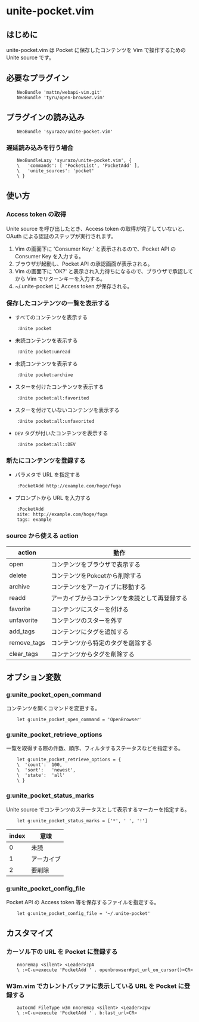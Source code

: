 # unite-pocket.vim

## はじめに

unite-pocket.vim は Pocket に保存したコンテンツを Vim で操作するための Unite source です。

## 必要なプラグイン

```
    NeoBundle 'mattn/webapi-vim.git'
    NeoBundle 'tyru/open-browser.vim'
```

## プラグインの読み込み

```
    NeoBundle 'syurazo/unite-pocket.vim'
```

### 遅延読み込みを行う場合

```
    NeoBundleLazy 'syurazo/unite-pocket.vim', {
    \   'commands': [ 'PocketList', 'PocketAdd' ],
    \   'unite_sources': 'pocket'
    \ }
```

## 使い方

### Access token の取得

 Unite source を呼び出したとき、Access token の取得が完了していないと、OAuth による認証のステップが実行されます。

 1. Vim の画面下に 'Consumer Key:' と表示されるので、Pocket API の Consumer Key を入力する。
 1. ブラウザが起動し、Pocket API の承認画面が表示される。
 1. Vim の画面下に 'OK?' と表示され入力待ちになるので、ブラウザで承認してから Vim でリターンキーを入力する。
 1. ~/.unite-pocket に Access token が保存される。

### 保存したコンテンツの一覧を表示する

 * すべてのコンテンツを表示する

```
    :Unite pocket
```

 * 未読コンテンツを表示する

```
    :Unite pocket:unread
```

 * 未読コンテンツを表示する

```
    :Unite pocket:archive
```

 * スターを付けたコンテンツを表示する

```
    :Unite pocket:all:favorited
```

 * スターを付けていないコンテンツを表示する

```
    :Unite pocket:all:unfavorited
```

 * `DEV` タグが付いたコンテンツを表示する

```
    :Unite pocket:all::DEV
```

### 新たにコンテンツを登録する

 * パラメタで URL を指定する

```
    :PocketAdd http://example.com/hoge/fuga
```

 * プロンプトから URL を入力する

```
    :PocketAdd
    site: http://example.com/hoge/fuga
    tags: example
```

### source から使える action

|action|動作|
|------|----|
|open|コンテンツをブラウザで表示する|
|delete|コンテンツをPokcetから削除する|
|archive|コンテンツをアーカイブに移動する|
|readd|アーカイブからコンテンツを未読として再登録する|
|favorite|コンテンツにスターを付ける|
|unfavorite|コンテンツのスターを外す|
|add_tags|コンテンツにタグを追加する|
|remove_tags|コンテンツから特定のタグを削除する|
|clear_tags|コンテンツからタグを削除する|

## オプション変数

### g:unite_pocket_open_command

 コンテンツを開くコマンドを変更する。

```
    let g:unite_pocket_open_command = 'OpenBrowser'
```

### g:unite_pocket_retrieve_options

 一覧を取得する際の件数、順序、フィルタするステータスなどを指定する。

```
    let g:unite_pocket_retrieve_options = {
    \  'count':  100,
    \  'sort':   'newest',
    \  'state':  'all'
    \ }
```

### g:unite_pocket_status_marks

 Unite source でコンテンツのステータスとして表示するマーカーを指定する。

```
    let g:unite_pocket_status_marks = ['*', ' ', '!']
```

|index|意味|
|-----|----|
|0|未読|
|1|アーカイブ|
|2|要削除|

### g:unite_pocket_config_file

 Pocket API の Access token 等を保存するファイルを指定する。

```
    let g:unite_pocket_config_file = '~/.unite-pocket'
```

## カスタマイズ

### カーソル下の URL を Pocket に登録する

```
    nnoremap <silent> <Leader>zpA 
    \ :<C-u>execute 'PocketAdd ' . openbrowser#get_url_on_cursor()<CR>
```

### W3m.vim でカレントバッファに表示している URL を Pocket に登録する

```
    autocmd FileType w3m nnoremap <silent> <Leader>zpw
    \ :<C-u>execute 'PocketAdd ' . b:last_url<CR>
```

